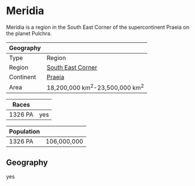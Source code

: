 # Meridia

Meridia is a region in the South East Corner of the supercontinent Praeia on the planet Pulchra.

| Geography | |
| - | - |
| Type | Region |
| Region | [South East Corner](../Planes/pulchra.md#south-eastern-corner) |
| Continent | [Praeia](../Planes/pulchra.md#praeia) |
| Area | 18,200,000 km<sup>2</sup>-23,500,000 km<sup>2</sup> |

| Races | |
| - | - |
| 1326 PA | yes |

| Population | |
| - | - |
| 1326 PA | 106,000,000 |

## Geography

yes
